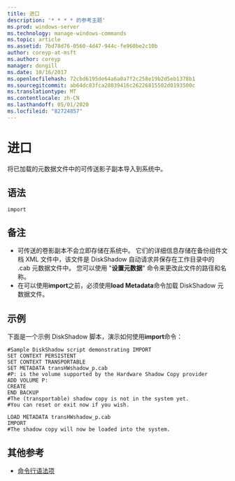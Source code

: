 ```yaml
---
title: 进口
description: '* * * * 的参考主题'
ms.prod: windows-server
ms.technology: manage-windows-commands
ms.topic: article
ms.assetid: 7bd78d76-0560-4d47-944c-fe960be2c10b
author: coreyp-at-msft
ms.author: coreyp
manager: dongill
ms.date: 10/16/2017
ms.openlocfilehash: 72cbd6195de64a6a0a7f2c258e19b2d5eb1378b1
ms.sourcegitcommit: ab64dc83fca28039416c26226815502d0193500c
ms.translationtype: MT
ms.contentlocale: zh-CN
ms.lasthandoff: 05/01/2020
ms.locfileid: "82724857"
---
```

# <a name="import"></a>进口



将已加载的元数据文件中的可传送影子副本导入到系统中。



## <a name="syntax"></a>语法

```
import
```

## <a name="remarks"></a>备注

-   可传送的卷影副本不会立即存储在系统中。 它们的详细信息存储在备份组件文档 XML 文件中，该文件是 DiskShadow 自动请求并保存在工作目录中的 .cab 元数据文件中。 您可以使用 "**设置元数据**" 命令来更改此文件的路径和名称。
-   在可以使用**import**之前，必须使用**load Metadata**命令加载 DiskShadow 元数据文件。

## <a name="examples"></a>示例

下面是一个示例 DiskShadow 脚本，演示如何使用**import**命令：
```
#Sample DiskShadow script demonstrating IMPORT
SET CONTEXT PERSISTENT
SET CONTEXT TRANSPORTABLE
SET METADATA transHWshadow_p.cab
#P: is the volume supported by the Hardware Shadow Copy provider
ADD VOLUME P:
CREATE
END BACKUP
#The (transportable) shadow copy is not in the system yet.
#You can reset or exit now if you wish.

LOAD METADATA transHWshadow_p.cab
IMPORT
#The shadow copy will now be loaded into the system.
```

## <a name="additional-references"></a>其他参考

- [命令行语法项](command-line-syntax-key.md)
